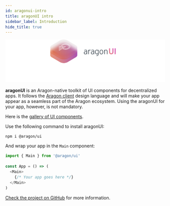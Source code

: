 ```yaml
---
id: aragonui-intro
title: aragonUI intro
sidebar_label: Introduction
hide_title: true
---
```


![](/docs/assets/brand/aragonui.png)

**aragonUI** is an Aragon-native toolkit of UI components for decentralized apps. It follows the [Aragon client](client.md) design language and will make your app appear as a seamless part of the Aragon ecosystem. Using the aragonUI for your app, however, is not mandatory.

Here is the [gallery of UI components](https://ui.aragon.org/).

Use the following command to install aragonUI:
```
npm i @aragon/ui
```

And wrap your app in the `Main` component:

```javascript
import { Main } from '@aragon/ui'

const App = () => (
  <Main>
    {/* Your app goes here */}
  </Main>
)
```

[Check the project on GitHub](https://github.com/aragon/aragon-ui#getting-started) for more information.
